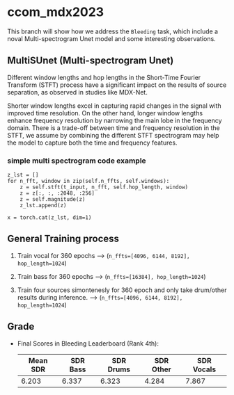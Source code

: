 # ccom_mdx2023

This branch will show how we address the `Bleeding` task, which include a noval Multi-spectrogram Unet model and some interesting observations.

## MultiSUnet (Multi-spectrogram Unet)

Different window lengths and hop lengths in the Short-Time Fourier Transform (STFT) process have a significant impact on the results of source separation, as observed in studies like MDX-Net. 

Shorter window lengths excel in capturing rapid changes in the signal with improved time resolution. 
On the other hand, longer window lengths enhance frequency resolution by narrowing the main lobe in the frequency domain.
There is a trade-off between time and frequency resolution in the STFT, we assume by combining the different STFT spectrogram may help the model to capture both the time and frequency features.

### simple multi spectrogram code example
```python3
z_lst = []
for n_fft, window in zip(self.n_ffts, self.windows):
    z = self.stft(t_input, n_fft, self.hop_length, window)
    z = z[:, :, :2048, :256]
    z = self.magnitude(z)
    z_lst.append(z)

x = torch.cat(z_lst, dim=1)
```

## General Training process

1. Train vocal for 360 epochs --> (`n_ffts=[4096, 6144, 8192], hop_length=1024`)

2. Train bass for 360 epochs --> (`n_ffts=[16384], hop_length=1024`)

3. Train four sources simontenesly for 360 epoch and only take drum/other results during inference. --> (`n_ffts=[4096, 6144, 8192], hop_length=1024`)


## Grade

- Final Scores in Bleeding Leaderboard (Rank 4th):

  | Mean SDR | SDR Bass | SDR Drums | SDR Other | SDR Vocals |
  | -------- | -------- | --------- |-----------|----------  |
  | 6.203    | 6.337    | 6.323     | 4.284     | 7.867     |
